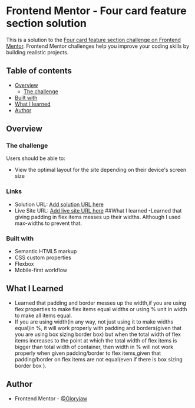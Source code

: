 # Frontend Mentor - Four card feature section solution

This is a solution to the [Four card feature section challenge on Frontend Mentor](https://www.frontendmentor.io/challenges/four-card-feature-section-weK1eFYK). Frontend Mentor challenges help you improve your coding skills by building realistic projects. 

## Table of contents

- [Overview](#overview)
  - [The challenge](#the-challenge)
- [Built with](#built-with)
- [What I learned](#what-i-earned)
- [Author](#author)




## Overview

### The challenge

Users should be able to:

- View the optimal layout for the site depending on their device's screen size


### Links

- Solution URL: [Add solution URL here](https://your-solution-url.com)
- Live Site URL: [Add live site URL here](https://your-live-site-url.com)
##What I learned
-Learned that giving padding in flex items messes up their widths. Although I used max-widths to prevent that.

### Built with

- Semantic HTML5 markup
- CSS custom properties
- Flexbox
- Mobile-first workflow

## What I Learned
- Learned that padding and border messes up the width,if you are using flex properties to make flex items equal widths or using % unit in width to make all items equal.
- If you are using width(in any way, not just using it to make widths equal)in %, it will work properly with padding and borders(given that you are using box sizing border box) but when the total width of flex items increases to the point at which the total width of flex items is bigger than total width of container, then width in % will not work properly when given padding/border to flex items,given that padding/border on flex items are not equal(even if there is box sizing border box ).


## Author

- Frontend Mentor - [@Gloryjaw](https://www.frontendmentor.io/profile/Gloryjaw)

